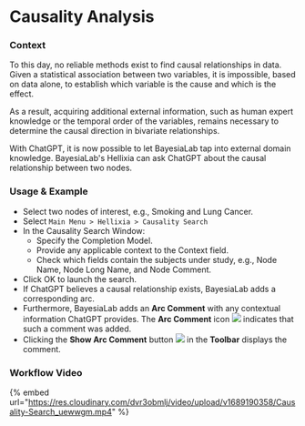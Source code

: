 # Causality Analysis

### Context

To this day, no reliable methods exist to find causal relationships in data. Given a statistical association between two variables, it is impossible, based on data alone, to establish which variable is the cause and which is the effect.

As a result, acquiring additional external information, such as human expert knowledge or the temporal order of the variables, remains necessary to determine the causal direction in bivariate relationships.&#x20;

With ChatGPT, it is now possible to let BayesiaLab tap into external domain knowledge. BayesiaLab's Hellixia can ask ChatGPT about the causal relationship between two nodes.&#x20;

### Usage & Example

* Select two nodes of interest, e.g., Smoking and Lung Cancer.
* Select `Main Menu > Hellixia > Causality Search`
* In the Causality Search Window:
  * Specify the Completion Model.
  * Provide any applicable context to the Context field.
  * Check which fields contain the subjects under study, e.g., Node Name, Node Long Name, and Node Comment.
* Click OK to launch the search.
* If ChatGPT believes a causal relationship exists, BayesiaLab adds a corresponding arc.
* Furthermore, BayesiaLab adds an **Arc Comment** with any contextual information ChatGPT provides. The **Arc Comment** icon ![](https://res.cloudinary.com/dvr3obmlj/image/upload/v1686184116/BayesiaLab\_Icons/information-icon\_rcikcj.svg) indicates that such a comment was added.&#x20;
* Clicking the **Show Arc Comment** button ![](https://res.cloudinary.com/dvr3obmlj/image/upload/v1684103742/BayesiaLab-Logos/arc-comment\_zibiiq.svg) in the **Toolbar** displays the comment.

### Workflow Video

{% embed url="https://res.cloudinary.com/dvr3obmlj/video/upload/v1689190358/Causality-Search_uewwgm.mp4" %}





